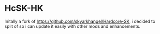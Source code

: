 # HcSK-HK
Initally a fork of https://github.com/skyarkhangel/Hardcore-SK, i decided to split of so i can update it easily with other mods and enhancements.
